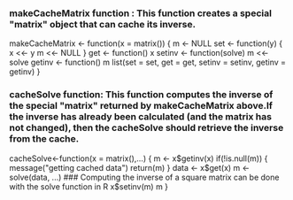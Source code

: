 ### makeCacheMatrix function : This function creates a special "matrix" object that can cache its inverse.

makeCacheMatrix <- function(x = matrix()) 
{
  m <- NULL
  set <- function(y) 
  {
    x <<- y
    m <<- NULL
  }
  get <- function() x
  setinv <- function(solve) m <<- solve
  getinv <- function() m
  list(set = set, get = get,
       setinv = setinv,
       getinv = getinv)
}

### cacheSolve function: This function computes the inverse of the special "matrix" returned by makeCacheMatrix above.If the inverse has already been calculated (and the matrix has not changed), then the cacheSolve should retrieve the inverse from the cache.

cacheSolve<-function(x = matrix(),...)
{
  m <- x$getinv(x)
  if(!is.null(m)) 
  {
    message("getting cached data")
    return(m)
  }
  data <- x$get(x)
  m <- solve(data, ...)   ### Computing the inverse of a square matrix can be done with the solve function in R
  x$setinv(m)
  m
}

